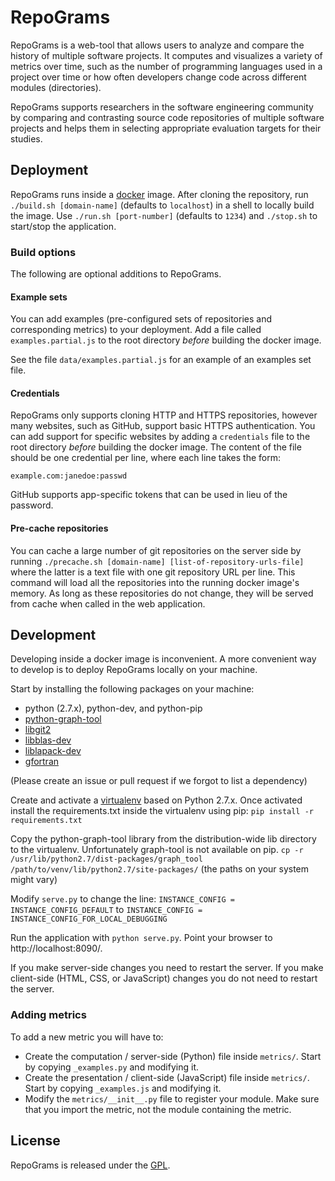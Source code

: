 # RepoGrams #

RepoGrams is a web-tool that allows users to analyze and compare the history of multiple software projects. It computes
and visualizes a variety of metrics over time, such as the number of programming languages used in a project over time
or how often developers change code across different modules (directories).

RepoGrams supports researchers in the software engineering community by comparing and contrasting source code
repositories of multiple software projects and helps them in selecting appropriate evaluation targets for their studies.


## Deployment ##

RepoGrams runs inside a [docker](https://www.docker.com/) image. After cloning the repository, run `./build.sh
[domain-name]` (defaults to `localhost`) in a shell to locally build the image. Use `./run.sh [port-number]` (defaults
to `1234`) and `./stop.sh` to start/stop the application.

### Build options ###

The following are optional additions to RepoGrams. 

#### Example sets ####

You can add examples (pre-configured sets of repositories and corresponding metrics) to your deployment. Add a file
called `examples.partial.js` to the root directory *before* building the docker image.

See the file `data/examples.partial.js` for an example of an examples set file.

#### Credentials ####

RepoGrams only supports cloning HTTP and HTTPS repositories, however many websites, such as GitHub, support basic HTTPS
authentication. You can add support for specific websites by adding a `credentials` file to the root directory *before*
building the docker image. The content of the file should be one credential per line, where each line takes the form:

`example.com:janedoe:passwd`

GitHub supports app-specific tokens that can be used in lieu of the password.

#### Pre-cache repositories ####

You can cache a large number of git repositories on the server side by running `./precache.sh [domain-name]
[list-of-repository-urls-file]` where the latter is a text file with one git repository URL per line. This command will
load all the repositories into the running docker image's memory. As long as these repositories do not change, they will
be served from cache when called in the web application.


## Development ##

Developing inside a docker image is inconvenient. A more convenient way to develop is to deploy RepoGrams locally on
your machine.

Start by installing the following packages on your machine:

* python (2.7.x), python-dev, and python-pip
* [python-graph-tool](http://graph-tool.skewed.de/)
* [libgit2](https://libgit2.github.com/)
* [libblas-dev](http://www.netlib.org/blas/)
* [liblapack-dev](http://www.netlib.org/lapack/)
* [gfortran](http://gcc.gnu.org/fortran/)

(Please create an issue or pull request if we forgot to list a dependency)

Create and activate a [virtualenv](https://virtualenv.pypa.io/) based on Python 2.7.x. Once activated install the
requirements.txt inside the virtualenv using pip:
`pip install -r requirements.txt`

Copy the python-graph-tool library from the distribution-wide lib directory to the virtualenv. Unfortunately graph-tool
is not available on pip.
`cp -r /usr/lib/python2.7/dist-packages/graph_tool /path/to/venv/lib/python2.7/site-packages/`
(the paths on your system might vary)

Modify `serve.py` to change the line:
`INSTANCE_CONFIG = INSTANCE_CONFIG_DEFAULT`
to
`INSTANCE_CONFIG = INSTANCE_CONFIG_FOR_LOCAL_DEBUGGING`

Run the application with `python serve.py`. Point your browser to http://localhost:8090/.

If you make server-side changes you need to restart the server. If you make client-side (HTML, CSS, or JavaScript)
changes you do not need to restart the server.

### Adding metrics ###

To add a new metric you will have to:

* Create the computation / server-side (Python) file inside `metrics/`. Start by copying `_examples.py` and modifying it.
* Create the presentation / client-side (JavaScript) file inside `metrics/`. Start by copying `_examples.js` and
  modifying it.
* Modify the `metrics/__init__.py` file to register your module. Make sure that you import the metric, not the module
  containing the metric.


## License ##

RepoGrams is released under the [GPL](https://www.gnu.org/copyleft/gpl.html).
